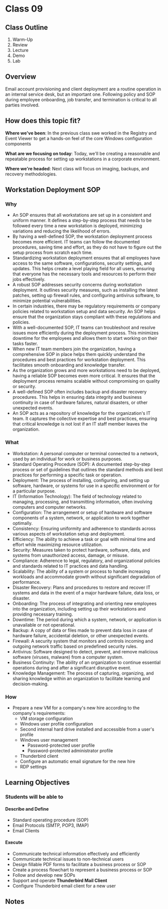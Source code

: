 # Class 09

## Class Outline

1. Warm-Up
1. Review
1. Lecture
1. Demo
1. Lab 

## Overview

Email account provisioning and client deployment are a routine operation in an internal service desk, but an important one. Following policy and SOP during employee onboarding, job transfer, and termination is critical to all parties involved.

## How does this topic fit?

**Where we've been**:
In the previous class swe worked in the Registry and Event Viewer to get a hands-on feel of the core Windows configuration components

**What are we focusing on today**:
Today, we'll be creating a reasonable and repeatable process for setting up workstations in a corporate environment.

**Where we're headed**:
Next class will focus on imaging, backups, and recovery methodologies.

## Workstation Deployment SOP

### Why
- An SOP ensures that all workstations are set up in a consistent and uniform manner. It defines a step-by-step process that needs to be followed every time a new workstation is deployed, minimizing variations and reducing the likelihood of errors.
- By having a well-defined SOP, the workstation deployment process becomes more efficient. IT teams can follow the documented procedures, saving time and effort, as they do not have to figure out the setup process from scratch each time.
- Standardizing workstation deployment ensures that all employees have access to the same software, configurations, security settings, and updates. This helps create a level playing field for all users, ensuring that everyone has the necessary tools and resources to perform their jobs effectively.
- A robust SOP addresses security concerns during workstation deployment. It outlines security measures, such as installing the latest patches, setting up firewall rules, and configuring antivirus software, to minimize potential vulnerabilities.
- In certain industries, there may be regulatory requirements or company policies related to workstation setup and data security. An SOP helps ensure that the organization stays compliant with these regulations and policies.
- With a well-documented SOP, IT teams can troubleshoot and resolve issues more efficiently during the deployment process. This minimizes downtime for the employees and allows them to start working on their tasks faster.
- When new IT team members join the organization, having a comprehensive SOP in place helps them quickly understand the procedures and best practices for workstation deployment. This facilitates smooth onboarding and knowledge transfer.
- As the organization grows and more workstations need to be deployed, having a reliable SOP becomes even more critical. It ensures that the deployment process remains scalable without compromising on quality or security.
- A well-defined SOP often includes backup and disaster recovery procedures. This helps in ensuring data integrity and business continuity in case of hardware failures, natural disasters, or other unexpected events.
- An SOP acts as a repository of knowledge for the organization's IT team. It captures the collective expertise and best practices, ensuring that critical knowledge is not lost if an IT staff member leaves the organization.

### What
- Workstation: A personal computer or terminal connected to a network, used by an individual for work or business purposes.
- Standard Operating Procedure (SOP): A documented step-by-step process or set of guidelines that outlines the standard methods and best practices for performing a specific task or operation.
- Deployment: The process of installing, configuring, and setting up software, hardware, or systems for use in a specific environment or for a particular purpose.
- IT (Information Technology): The field of technology related to managing, processing, and transmitting information, often involving computers and computer networks.
- Configuration: The arrangement or setup of hardware and software components of a system, network, or application to work together optimally.
- Consistency: Ensuring uniformity and adherence to standards across various aspects of workstation setup and deployment.
- Efficiency: The ability to achieve a task or goal with minimal time and effort while maximizing resource utilization.
- Security: Measures taken to protect hardware, software, data, and systems from unauthorized access, damage, or misuse.
- Compliance: Adherence to legal, regulatory, and organizational policies and standards related to IT practices and data handling.
- Scalability: The ability of a system or process to handle increasing workloads and accommodate growth without significant degradation of performance.
- Disaster Recovery: Plans and procedures to restore and recover IT systems and data in the event of a major hardware failure, data loss, or disaster.
- Onboarding: The process of integrating and orienting new employees into the organization, including setting up their workstations and providing necessary training.
- Downtime: The period during which a system, network, or application is unavailable or not operational.
- Backup: A copy of data or files made to prevent data loss in case of hardware failure, accidental deletion, or other unexpected events.
- Firewall: A security system that monitors and controls incoming and outgoing network traffic based on predefined security rules.
- Antivirus: Software designed to detect, prevent, and remove malicious software (viruses, malware) from a computer system.
- Business Continuity: The ability of an organization to continue essential operations during and after a significant disruptive event.
- Knowledge Management: The process of capturing, organizing, and sharing knowledge within an organization to facilitate learning and decision-making.

### How
- Prepare a new VM for a company's new hire according to the company's requirements:
  - VM storage configuration
  - Windows user profile configuration
  - Second internal hard drive installed and accessible from a user's profile
  - Windows user management
    - Password-protected user profile
    - Password-protected administrator profile
  - Thunderbird client
  - Configure an automatic email signature for the new hire
  - RDP settings

<!-- ### Experimentation and Discovery Ideas
  - Provide some ideas here for how the instructor can be interactive with the students
  - Can this be built using the Socratic method?
  - Can we use breakout or small group sessions -->

## Learning Objectives

### Students will be able to

#### Describe and Define

- Standard operating procedure (SOP)
- Email Protocols (SMTP, POP3, IMAP)
- Email Clients

#### Execute

- Communicate technical information effectively and efficiently
- Communicate technical issues to non-technical users
- Design fillable PDF forms to facilitate a business process or SOP
- Create a process flowchart to represent a business process or SOP
- Follow and develop new SOPs
- Support and operate **Thunderbird Mail Client**
- Configure Thunderbird email client for a new user

<!-- ## Helpful Resources

- [Cheat Sheet](){:target="blank"} -->

## Notes

